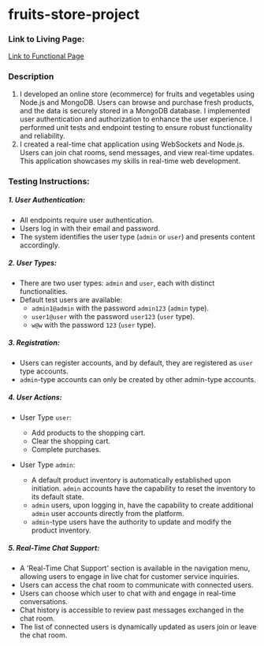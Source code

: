 # fruits-store-project

### Link to Living Page:
[Link to Functional Page](https://fruits-store-project.onrender.com)

### Description
1. I developed an online store (ecommerce) for fruits and vegetables using Node.js and MongoDB. Users can browse and purchase fresh products, and the data is securely stored in a MongoDB database. I implemented user authentication and authorization to enhance the user experience. I performed unit tests and endpoint testing to ensure robust functionality and reliability.
2. I created a real-time chat application using WebSockets and Node.js. Users can join chat rooms, send messages, and view real-time updates. This application showcases my skills in real-time web development.

### Testing Instructions:

##### 1. User Authentication:
- All endpoints require user authentication.
- Users log in with their email and password.
- The system identifies the user type (`admin` or `user`) and presents content accordingly.

##### 2. User Types:
- There are two user types: `admin` and `user`, each with distinct functionalities.
- Default test users are available:
  - `admin1@admin` with the password `admin123` (`admin` type).
  - `user1@user` with the password `user123` (`user` type).
  - `w@w` with the password `123` (`user` type).

##### 3. Registration:
- Users can register accounts, and by default, they are registered as `user` type accounts.
- `admin`-type accounts can only be created by other admin-type accounts.

##### 4. User Actions:
- User Type `user`:
  - Add products to the shopping cart.
  - Clear the shopping cart.
  - Complete purchases.

- User Type `admin`:
  - A default product inventory is automatically established upon initiation. `admin` accounts have the capability to reset the inventory to its default state.
  - `admin` users, upon logging in, have the capability to create additional `admin` user accounts directly from the platform.
  - `admin`-type users have the authority to update and modify the product inventory.

##### 5. Real-Time Chat Support:
- A 'Real-Time Chat Support' section is available in the navigation menu, allowing users to engage in live chat for customer service inquiries.
- Users can access the chat room to communicate with connected users.
- Users can choose which user to chat with and engage in real-time conversations.
- Chat history is accessible to review past messages exchanged in the chat room.
- The list of connected users is dynamically updated as users join or leave the chat room.
